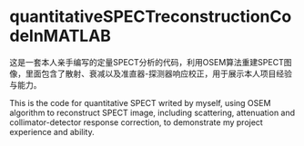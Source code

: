 # quantitativeSPECTreconstructionCodeInMATLAB

这是一套本人亲手编写的定量SPECT分析的代码，利用OSEM算法重建SPECT图像，里面包含了散射、衰减以及准直器-探测器响应校正，用于展示本人项目经验与能力。

This is the code for quantitative SPECT writed by myself, using OSEM algorithm to reconstruct SPECT image, including scattering, attenuation and collimator-detector response correction, to demonstrate my project experience and ability.

